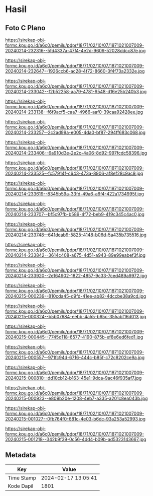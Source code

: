 # Hasil

## Foto C Plano

https://sirekap-obj-formc.kpu.go.id/a6c0/pemilu/pdpr/18/71/02/10/07/1871021007009-20240214-232316--5fd4337a-47f4-4e2d-9609-52028ddcc87e.jpg

https://sirekap-obj-formc.kpu.go.id/a6c0/pemilu/pdpr/18/71/02/10/07/1871021007009-20240214-232647--1926ccb6-ac28-4f72-8660-3f4f73a2332e.jpg

https://sirekap-obj-formc.kpu.go.id/a6c0/pemilu/pdpr/18/71/02/10/07/1871021007009-20240214-233042--f2b52258-aa79-4781-9548-d16e25b240b3.jpg

https://sirekap-obj-formc.kpu.go.id/a6c0/pemilu/pdpr/18/71/02/10/07/1871021007009-20240214-233138--f6f9acf5-caa7-4966-aaf0-39caa92428ee.jpg

https://sirekap-obj-formc.kpu.go.id/a6c0/pemilu/pdpr/18/71/02/10/07/1871021007009-20240214-233257--2c2ad99a-e005-4da0-bf87-294ff683c068.jpg

https://sirekap-obj-formc.kpu.go.id/a6c0/pemilu/pdpr/18/71/02/10/07/1871021007009-20240214-233406--6a910d3e-2e2c-4a06-8d92-997fcdc58396.jpg

https://sirekap-obj-formc.kpu.go.id/a6c0/pemilu/pdpr/18/71/02/10/07/1871021007009-20240214-233525--fc57914f-c643-473a-8906-af8ef28c9ac9.jpg

https://sirekap-obj-formc.kpu.go.id/a6c0/pemilu/pdpr/18/71/02/10/07/1871021007009-20240214-233619--8345b59a-33fd-49a6-a6f4-422a1734995f.jpg

https://sirekap-obj-formc.kpu.go.id/a6c0/pemilu/pdpr/18/71/02/10/07/1871021007009-20240214-233707--bf5c97fb-b589-4f72-beb9-419c345c4ac0.jpg

https://sirekap-obj-formc.kpu.go.id/a6c0/pemilu/pdpr/18/71/02/10/07/1871021007009-20240214-233748--641deab9-5825-4148-b06d-5a435b735516.jpg

https://sirekap-obj-formc.kpu.go.id/a6c0/pemilu/pdpr/18/71/02/10/07/1871021007009-20240214-233842--3614c408-a675-4d51-a943-89e99eabef3f.jpg

https://sirekap-obj-formc.kpu.go.id/a6c0/pemilu/pdpr/18/71/02/10/07/1871021007009-20240214-233920--2e164902-1822-4857-9c33-7ced489a9972.jpg

https://sirekap-obj-formc.kpu.go.id/a6c0/pemilu/pdpr/18/71/02/10/07/1871021007009-20240215-000239--810cda45-d9fd-41ee-ab82-4dccbe38a9cd.jpg

https://sirekap-obj-formc.kpu.go.id/a6c0/pemilu/pdpr/18/71/02/10/07/1871021007009-20240215-000324--b5b07684-eebb-4a55-b65c-355abf16d013.jpg

https://sirekap-obj-formc.kpu.go.id/a6c0/pemilu/pdpr/18/71/02/10/07/1871021007009-20240215-000445--7745d118-6577-4190-875b-ef8e6ed6fed1.jpg

https://sirekap-obj-formc.kpu.go.id/a6c0/pemilu/pdpr/18/71/02/10/07/1871021007009-20240215-000557--971fc94d-6716-444c-b85f-c72c8202ce9a.jpg

https://sirekap-obj-formc.kpu.go.id/a6c0/pemilu/pdpr/18/71/02/10/07/1871021007009-20240215-000810--dd10cb12-b163-45e1-9dca-9ac46f935af7.jpg

https://sirekap-obj-formc.kpu.go.id/a6c0/pemilu/pdpr/18/71/02/10/07/1871021007009-20240215-000923--e809b20e-1208-4eb7-a335-a201c8ea043b.jpg

https://sirekap-obj-formc.kpu.go.id/a6c0/pemilu/pdpr/18/71/02/10/07/1871021007009-20240215-001027--0fb764f0-681c-4e03-b6dc-93a253a52993.jpg

https://sirekap-obj-formc.kpu.go.id/a6c0/pemilu/pdpr/18/71/02/10/07/1871021007009-20240215-001218--342b9f39-0c56-4dd4-b09b-ad5323143667.jpg


## Metadata

| Key        | Value               |
| ---------- | ------------------- |
| Time Stamp | 2024-02-17 13:05:41 |
| Kode Dapil | 1801                |



